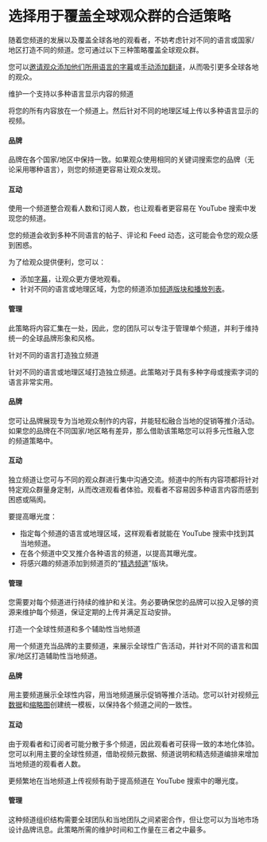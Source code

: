 # 选择用于覆盖全球观众群的合适策略

随着您频道的发展以及覆盖全球各地的观看者，不妨考虑针对不同的语言或国家/地区打造不同的频道。您可通过以下三种策略覆盖全球观众群。

您可以[邀请观众添加他们所用语言的字幕](https://support.google.com/youtube/answer/6052538)或[手动添加翻译](https://support.google.com/youtube/answer/2734796)，从而吸引更多全球各地的观众。

维护一个支持以多种语言显示内容的频道

将您的所有内容放在一个频道上。然后针对不同的地理区域上传以多种语言显示的视频。

#### 品牌

品牌在各个国家/地区中保持一致。如果观众使用相同的关键词搜索您的品牌（无论采用哪种语言），则您的频道更容易让观众发现。

#### 互动

使用一个频道整合观看人数和订阅人数，也让观看者更容易在 YouTube 搜索中发现您的频道。

您的频道会收到多种不同语言的帖子、评论和 Feed 动态，这可能会令您的观众感到困惑。

为了给观众提供便利，您可以：

* 添加[字幕](https://support.google.com/youtube/answer/2734796)，让观众更方便地观看。
* 针对不同的语言或地理区域，为您的频道添加[频道版块和播放列表](https://support.google.com/youtube/answer/2976322)。

#### 管理

此策略将内容汇集在一处，因此，您的团队可以专注于管理单个频道，并利于维持统一的全球品牌形象和风格。

针对不同的语言打造独立频道

针对不同的语言或地理区域打造独立频道。此策略对于具有多种字母或搜索字词的语言非常实用。

#### 品牌

您可让品牌展现专为当地观众制作的内容，并能轻松融合当地的促销等推介活动。如果您的品牌在不同国家/地区略有差异，那么借助该策略您可以将多元性融入您的频道策略中。

#### 互动

独立频道让您可与不同的观众群进行集中沟通交流。频道中的所有内容项都将针对特定观众群量身定制，从而改进观看者体验。观看者不容易因多种语言内容而感到困惑或隔阂。

要提高曝光度：

* 指定每个频道的语言或地理区域，这样观看者就能在 YouTube 搜索中找到其当地频道。
* 在各个频道中交叉推介各种语言的频道，以提高其曝光度。
* 将感兴趣的频道添加到频道页的“[精选频道](https://support.google.com/youtube/answer/3027950)”版块。

#### 管理

您需要对每个频道进行持续的维护和关注。务必要确保您的品牌可以投入足够的资源来维护每个频道，保证定期的上传并满足互动安排。

打造一个全球性频道和多个辅助性当地频道

用一个频道充当品牌的主要频道，来展示全球性广告活动，并针对不同的语言和国家/地区打造辅助性当地频道。

#### 品牌

用主要频道展示全球性内容，用当地频道展示促销等推介活动。您可以针对视频[元数据](https://www.youtube.com/yt/playbook/metadata.html)和[缩略图](https://www.youtube.com/yt/playbook/thumbnails.html)创建统一模板，以保持各个频道之间的一致性。

#### 互动

由于观看者和订阅者可能分散于多个频道，因此观看者可获得一致的本地化体验。您可以利用主要的全球性频道，借助视频元数据、频道说明和精选频道编排来增加当地频道的观看者人数。

更频繁地在当地频道上传视频有助于提高频道在 YouTube 搜索中的曝光度。

#### 管理

这种频道组织结构需要全球团队和当地团队之间紧密合作，但让您可以为当地市场设计品牌讯息。此策略所需的维护时间和工作量在三者之中最多。